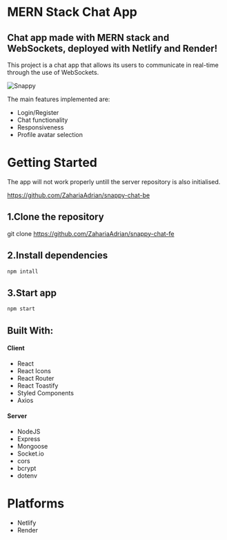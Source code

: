 # MERN Stack Chat App

## Chat app made with MERN stack and WebSockets, deployed with Netlify and Render!

This project is a chat app that allows its users to communicate in real-time through the use of WebSockets.

![Snappy](https://github.com/ZahariaAdrian/snappy-chat-fe/assets/128701373/81be3861-39e8-4848-833a-f17617c27468)

The main features implemented are:

- Login/Register
- Chat functionality
- Responsiveness
- Profile avatar selection

# Getting Started

The app will not work properly untill the server repository is also initialised.

https://github.com/ZahariaAdrian/snappy-chat-be

## 1.Clone the repository

git clone https://github.com/ZahariaAdrian/snappy-chat-fe

## 2.Install dependencies

```javascript
npm intall
```

## 3.Start app

```javascript
npm start
```

## Built With:

#### Client

- React
- React Icons
- React Router
- React Toastify
- Styled Components
- Axios

#### Server

- NodeJS
- Express
- Mongoose
- Socket.io
- cors
- bcrypt
- dotenv

# Platforms

- Netlify
- Render
